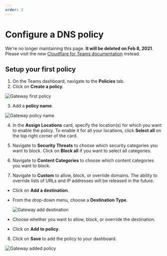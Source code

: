 ```yaml
---
order: 2
---
```


# Configure a DNS policy

<Aside type='warning' header='⚠️ THIS PAGE IS OUTDATED'>

We're no longer maintaining this page. **It will be deleted on Feb 8, 2021**. Please visit the new [Cloudflare for Teams documentation](https://secret.wiki/cloudflare-one/teams-docs-changes) instead.

</Aside>

## Setup your first policy

1. On the Teams dashboard, navigate to the **Policies** tab.
2. Click on **Create a policy**.

 ![Gateway first policy](../../static/dash-first-policy.png)

3. Add a **policy name**.

 ![Gateway policy name](../../static/add-policy-name.png)

4. In the **Assign Locations** card, specify the location(s) for which you want to enable the policy. To enable it for all your locations, click **Select all** on the top right corner of the card.  

5. Navigate to **Security Threats** to choose which security categories you want to block. Click on **Block all** if you want to select all categories.

6. Navigate to **Content Categories** to choose which content categories you want to block.

7. Navigate to **Custom** to allow, block, or override domains. The ability to override lists of URLs and IP addresses will be released in the future.

  * Click on **Add a destination**.

  * From the drop-down menu, choose a **Destination Type**.

    ![Gateway add destination](../../static/add-a-destination.png)

  * Choose whether you want to allow, block, or override the destination.

  * Click on **Add to policy**.

8. Click on **Save** to add the policy to your dashboard.

 ![Gateway added policy](../../static/added-policy.png)